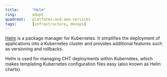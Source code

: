 ```yaml
---
title:      "Helm"
ring:       adopt
quadrant:   platforms-and-aoe-services
tags:       [infrastructure, devops]
---
```


[Helm](https://helm.sh/) is a package manager for Kubernetes. It simplifies the deployment of applications into a Kubernetes cluster and provides additional features such as versioning and rollbacks.

Helm is used for managing CHT deployments within Kubernetes, which makes templating Kubernetes configuration files easy (also known as Helm charts).
